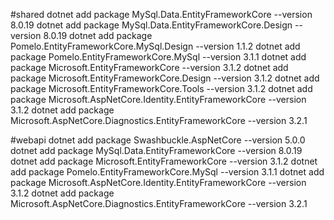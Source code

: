 #shared
dotnet add package MySql.Data.EntityFrameworkCore --version 8.0.19
dotnet add package MySql.Data.EntityFrameworkCore.Design --version 8.0.19
dotnet add package Pomelo.EntityFrameworkCore.MySql.Design --version 1.1.2
dotnet add package Pomelo.EntityFrameworkCore.MySql --version 3.1.1
dotnet add package Microsoft.EntityFrameworkCore --version 3.1.2
dotnet add package Microsoft.EntityFrameworkCore.Design --version 3.1.2
dotnet add package Microsoft.EntityFrameworkCore.Tools --version 3.1.2
dotnet add package Microsoft.AspNetCore.Identity.EntityFrameworkCore --version 3.1.2
dotnet add package Microsoft.AspNetCore.Diagnostics.EntityFrameworkCore --version 3.2.1


#webapi
dotnet add package Swashbuckle.AspNetCore --version 5.0.0
dotnet add package MySql.Data.EntityFrameworkCore --version 8.0.19
dotnet add package Microsoft.EntityFrameworkCore --version 3.1.2
dotnet add package Pomelo.EntityFrameworkCore.MySql --version 3.1.1
dotnet add package Microsoft.AspNetCore.Identity.EntityFrameworkCore --version 3.1.2
dotnet add package Microsoft.AspNetCore.Diagnostics.EntityFrameworkCore --version 3.2.1
